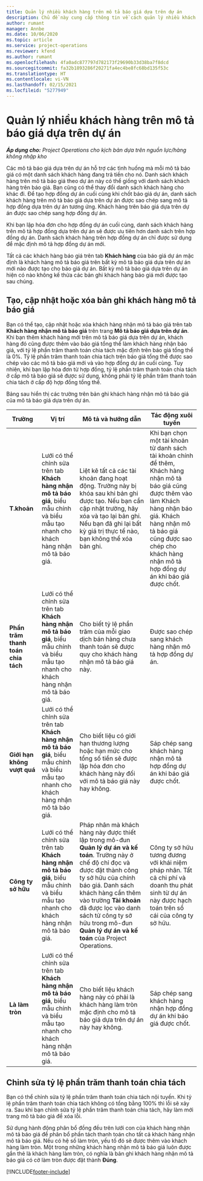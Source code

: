 ```yaml
---
title: Quản lý nhiều khách hàng trên mô tả báo giá dựa trên dự án
description: Chủ đề này cung cấp thông tin về cách quản lý nhiều khách hàng trên mô tả báo giá dựa trên dự án.
author: rumant
manager: Annbe
ms.date: 10/06/2020
ms.topic: article
ms.service: project-operations
ms.reviewer: kfend
ms.author: rumant
ms.openlocfilehash: 4fa0adc877797d782173f29690b33d38ba7f8dcd
ms.sourcegitcommit: fa32b1893286f20271fa4ec4be8fc68bd135f53c
ms.translationtype: HT
ms.contentlocale: vi-VN
ms.lasthandoff: 02/15/2021
ms.locfileid: "5277949"
---
```

# <a name="manage-multiple-customers-on-project-based-quote-lines"></a>Quản lý nhiều khách hàng trên mô tả báo giá dựa trên dự án

_**Áp dụng cho:** Project Operations cho kịch bản dựa trên nguồn lực/hàng không nhập kho_

Các mô tả báo giá dựa trên dự án hỗ trợ các tình huống mà mỗi mô tả báo giá có một danh sách khách hàng đang trả tiền cho nó. Danh sách khách hàng trên mô tả báo giá theo dự án này có thể giống với danh sách khách hàng trên báo giá. Bạn cũng có thể thay đổi danh sách khách hàng cho khác đi. Để tạo hợp đồng dự án cuối cùng khi chốt báo giá dự án, danh sách khách hàng trên mô tả báo giá dựa trên dự án được sao chép sang mô tả hợp đồng dựa trên dự án tương ứng. Khách hàng trên báo giá dựa trên dự án được sao chép sang hợp đồng dự án.

Khi bạn lập hóa đơn cho hợp đồng dự án cuối cùng, danh sách khách hàng trên mô tả hợp đồng dựa trên dự án sẽ được ưu tiên hơn danh sách trên hợp đồng dự án. Danh sách khách hàng trên hợp đồng dự án chỉ được sử dụng để mặc định mô tả hợp đồng dự án mới.

Tất cả các khách hàng báo giá trên tab **Khách hàng** của báo giá dự án mặc định là khách hàng mô tả báo giá trên bất kỳ mô tả báo giá dựa trên dự án mới nào được tạo cho báo giá dự án. Bất kỳ mô tả báo giá dựa trên dự án hiện có nào không kế thừa các bản ghi khách hàng báo giá mới được tạo sau chúng.

## <a name="create-update-or-delete-a-quote-line-customer-record"></a>Tạo, cập nhật hoặc xóa bản ghi khách hàng mô tả báo giá

Bạn có thể tạo, cập nhật hoặc xóa khách hàng nhận mô tả báo giá trên tab **Khách hàng nhận mô tả báo giá** trên trang **Mô tả báo giá dựa trên dự án**. Khi bạn thêm khách hàng mới trên mô tả báo giá dựa trên dự án, khách hàng đó cũng được thêm vào báo giá tổng thể làm khách hàng nhận báo giá, với tỷ lệ phần trăm thanh toán chia tách mặc định trên báo giá tổng thể là 0%. Tỷ lệ phần trăm thanh toán chia tách trên báo giá tổng thể được sao chép vào các mô tả báo giá mới và vào hợp đồng dự án cuối cùng. Tuy nhiên, khi bạn lập hóa đơn từ hợp đồng, tỷ lệ phần trăm thanh toán chia tách ở cấp mô tả báo giá sẽ được sử dụng, không phải tỷ lệ phần trăm thanh toán chia tách ở cấp độ hợp đồng tổng thể. 

Bảng sau hiển thị các trường trên bản ghi khách hàng nhận mô tả báo giá của mô tả báo giá dựa trên dự án.

| Trường | Vị trí | Mô tả và hướng dẫn | Tác động xuôi tuyến |
| --- | --- | --- | --- |
| **T.khoản** | Lưới có thể chỉnh sửa trên tab **Khách hàng nhận mô tả báo giá**, biểu mẫu chính và biểu mẫu tạo nhanh cho khách hàng nhận mô tả báo giá. | Liệt kê tất cả các tài khoản đang hoạt động. Trường này bị khóa sau khi bản ghi được tạo. Nếu bạn cần cập nhật trường, hãy xóa và tạo lại bản ghi. Nếu bạn đã ghi lại bất kỳ giá trị thực tế nào, bạn không thể xóa bản ghi. | Khi bạn chọn một tài khoản từ danh sách tài khoản chính để thêm, Khách hàng nhận mô tả báo giá cũng được thêm vào làm Khách hàng nhận báo giá. Khách hàng nhận mô tả báo giá cũng được sao chép cho khách hàng nhận mô tả hợp đồng dự án khi báo giá được chốt. |
| **Phần trăm thanh toán chia tách** | Lưới có thể chỉnh sửa trên tab **Khách hàng nhận mô tả báo giá**, biểu mẫu chính và biểu mẫu tạo nhanh cho khách hàng nhận mô tả báo giá. | Cho biết tỷ lệ phần trăm của mỗi giao dịch bán hàng chưa thanh toán sẽ được quy cho khách hàng nhận mô tả báo giá này. | Được sao chép sang khách hàng nhận mô tả hợp đồng dự án. |
| **Giới hạn không vượt quá** | Lưới có thể chỉnh sửa trên tab **Khách hàng nhận mô tả báo giá**, biểu mẫu chính và biểu mẫu tạo nhanh cho khách hàng nhận mô tả báo giá. | Cho biết liệu có giới hạn thương lượng hoặc hạn mức cho tổng số tiền sẽ được lập hóa đơn cho khách hàng này đối với mô tả báo giá này hay không. | Sáp chép sang khách hàng nhận mô tả hợp đồng dự án khi báo giá được chốt. |
| **Công ty sở hữu** | Lưới có thể chỉnh sửa trên tab **Khách hàng nhận mô tả báo giá**, biểu mẫu chính và biểu mẫu tạo nhanh cho khách hàng nhận mô tả báo giá. | Pháp nhân mà khách hàng này được thiết lập trong mô-đun **Quản lý dự án và kế toán**. Trường này ở chế độ chỉ đọc và được đặt thành công ty sở hữu của chính báo giá. Danh sách khách hàng cần thêm vào trường **Tài khoản** đã được lọc vào danh sách từ công ty sở hữu trong mô-đun **Quản lý dự án và kế toán** của Project Operations. | Công ty sở hữu tương đương với khái niệm pháp nhân. Tất cả chi phí và doanh thu phát sinh từ dự án này được hạch toán trên sổ cái của công ty sở hữu. |
| **Là làm tròn** | Lưới có thể chỉnh sửa trên tab **Khách hàng nhận mô tả báo giá**, biểu mẫu chính và biểu mẫu tạo nhanh cho khách hàng nhận mô tả báo giá. | Cho biết liệu khách hàng này có phải là khách hàng làm tròn mặc định cho mô tả báo giá dựa trên dự án này hay không. | Sáp chép sang khách hàng nhận hợp đồng dự án khi báo giá được chốt. |

## <a name="edit-billing-split-percentages"></a>Chỉnh sửa tỷ lệ phần trăm thanh toán chia tách

Bạn có thể chỉnh sửa tỷ lệ phần trăm thanh toán chia tách nội tuyến. Khi tỷ lệ phần trăm thanh toán chia tách không có tổng bằng 100% thì lỗi sẽ xảy ra. Sau khi bạn chỉnh sửa tỷ lệ phần trăm thanh toán chia tách, hãy làm mới trang mô tả báo giá để xóa lỗi.

Sử dụng hành động phân bổ đồng đều trên lưới con của khách hàng nhận mô tả báo giá để phân bổ phần tách thanh toán cho tất cả khách hàng nhận mô tả báo giá. Nếu có hệ số làm tròn, yếu tố đó sẽ được thêm vào khách hàng làm tròn. Một trong những khách hàng nhận mô tả báo giá luôn được gắn thẻ là khách hàng làm tròn, có nghĩa là bản ghi khách hàng nhận mô tả báo giá có cờ làm tròn được đặt thành **Đúng**. 


[!INCLUDE[footer-include](../includes/footer-banner.md)]